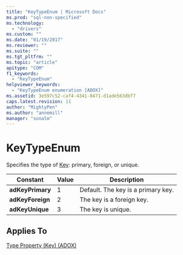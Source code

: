 ```yaml
---
title: "KeyTypeEnum | Microsoft Docs"
ms.prod: "sql-non-specified"
ms.technology:
  - "drivers"
ms.custom: ""
ms.date: "01/19/2017"
ms.reviewer: ""
ms.suite: ""
ms.tgt_pltfrm: ""
ms.topic: "article"
apitype: "COM"
f1_keywords: 
  - "KeyTypeEnum"
helpviewer_keywords: 
  - "KeyTypeEnum enumeration [ADOX]"
ms.assetid: 3e597c52-caf4-4341-8471-d1ade563dbf7
caps.latest.revision: 11
author: "MightyPen"
ms.author: "annemill"
manager: "sonalm"
---
```

# KeyTypeEnum
Specifies the type of [Key](../../../ado/reference/adox-api/key-object-adox.md): primary, foreign, or unique.  
  
|Constant|Value|Description|  
|--------------|-----------|-----------------|  
|**adKeyPrimary**|1|Default. The key is a primary key.|  
|**adKeyForeign**|2|The key is a foreign key.|  
|**adKeyUnique**|3|The key is unique.|  
  
## Applies To  
 [Type Property (Key) (ADOX)](../../../ado/reference/adox-api/type-property-key-adox.md)